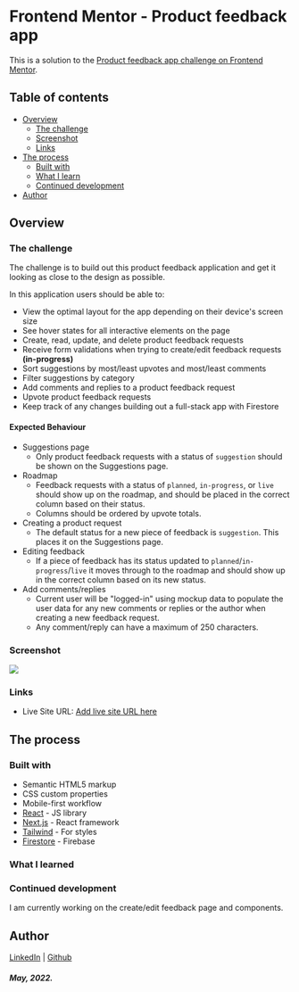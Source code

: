 # Frontend Mentor - Product feedback app

This is a solution to the [Product feedback app challenge on Frontend Mentor](https://www.frontendmentor.io/challenges/product-feedback-app-wbvUYqjR6).

## Table of contents

- [Overview](#overview)
  - [The challenge](#the-challenge)
  - [Screenshot](#screenshot)
  - [Links](#links)
- [The process](#the-process)
  - [Built with](#built-with)
  - [What I learn](#what-i-learned)
  - [Continued development](#continued-development)
- [Author](#author)

## Overview

### The challenge

The challenge is to build out this product feedback application and get it looking as close to the design as possible.

In this application users should be able to:

- View the optimal layout for the app depending on their device's screen size
- See hover states for all interactive elements on the page
- Create, read, update, and delete product feedback requests
- Receive form validations when trying to create/edit feedback requests **(in-progress)**
- Sort suggestions by most/least upvotes and most/least comments
- Filter suggestions by category
- Add comments and replies to a product feedback request
- Upvote product feedback requests
- Keep track of any changes building out a full-stack app with Firestore

#### Expected Behaviour

- Suggestions page
  - Only product feedback requests with a status of `suggestion` should be shown on the Suggestions page.
- Roadmap
  - Feedback requests with a status of `planned`, `in-progress`, or `live` should show up on the roadmap, and should be placed in the correct column based on their status.
  - Columns should be ordered by upvote totals.
- Creating a product request
  - The default status for a new piece of feedback is `suggestion`. This places it on the Suggestions page.
- Editing feedback
  - If a piece of feedback has its status updated to `planned`/`in-progress`/`live` it moves through to the roadmap and should show up in the correct column based on its new status.
- Add comments/replies
  - Current user will be "logged-in" using mockup data to populate the user data for any new comments or replies or the author when creating a new feedback request.
  - Any comment/reply can have a maximum of 250 characters.

### Screenshot

![](./screenshot.jpg)

### Links

- Live Site URL: [Add live site URL here](https://feedback-board-app.vercel.app/)

## The process

### Built with

- Semantic HTML5 markup
- CSS custom properties
- Mobile-first workflow
- [React](https://reactjs.org/) - JS library
- [Next.js](https://nextjs.org/) - React framework
- [Tailwind](https://tailwindcss.com/) - For styles
- [Firestore](https://firebase.google.com/) - Firebase

### What I learned

### Continued development
I am currently working on the create/edit feedback page and components.

## Author

[LinkedIn](https://www.linkedin.com/in/tatiana-orejuela-zapata/) | [Github](https://github.com/tatsOre)

##### May, 2022.
